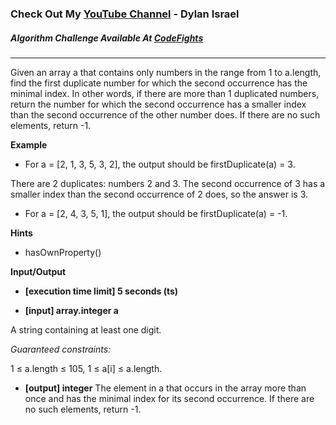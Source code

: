 ### Check Out My [YouTube Channel](https://www.YouTube.com/CodingTutorials360) - Dylan Israel

##### Algorithm Challenge Available At [CodeFights](https://codefights.com/interview-practice/task/pMvymcahZ8dY4g75q)
---
Given an array a that contains only numbers in the range from 1 to a.length, find the first duplicate number for which the second occurrence has the minimal index. In other words, if there are more than 1 duplicated numbers, return the number for which the second occurrence has a smaller index than the second occurrence of the other number does. If there are no such elements, return -1.

**Example**

-   For a = [2, 1, 3, 5, 3, 2], the output should be
firstDuplicate(a) = 3.

There are 2 duplicates: numbers 2 and 3. The second occurrence of 3 has a smaller index than the second occurrence of 2 does, so the answer is 3.

-   For a = [2, 4, 3, 5, 1], the output should be
firstDuplicate(a) = -1.

**Hints**
-   hasOwnProperty()

**Input/Output**

- **[execution time limit] 5 seconds (ts)**

- **[input] array.integer a**

A string containing at least one digit.

*Guaranteed constraints:*

1 ≤ a.length ≤ 105,
1 ≤ a[i] ≤ a.length.

- **[output] integer**
The element in a that occurs in the array more than once and has the minimal index for its second occurrence. If there are no such elements, return -1.

